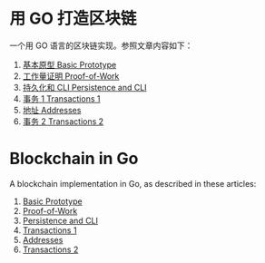 # 用 GO 打造区块链

一个用 GO 语言的区块链实现。参照文章内容如下：
1. [基本原型 Basic Prototype](https://jeiwan.cc/posts/building-blockchain-in-go-part-1/)
2. [工作量证明 Proof-of-Work](https://jeiwan.cc/posts/building-blockchain-in-go-part-2/)
3. [持久化和 CLI Persistence and CLI](https://jeiwan.cc/posts/building-blockchain-in-go-part-3/)
4. [事务 1 Transactions 1](https://jeiwan.cc/posts/building-blockchain-in-go-part-4/)
5. [地址 Addresses](https://jeiwan.cc/posts/building-blockchain-in-go-part-5/)
6. [事务 2 Transactions 2](https://jeiwan.cc/posts/building-blockchain-in-go-part-6/)


# Blockchain in Go

A blockchain implementation in Go, as described in these articles:

1. [Basic Prototype](https://jeiwan.cc/posts/building-blockchain-in-go-part-1/)
2. [Proof-of-Work](https://jeiwan.cc/posts/building-blockchain-in-go-part-2/)
3. [Persistence and CLI](https://jeiwan.cc/posts/building-blockchain-in-go-part-3/)
4. [Transactions 1](https://jeiwan.cc/posts/building-blockchain-in-go-part-4/)
5. [Addresses](https://jeiwan.cc/posts/building-blockchain-in-go-part-5/)
6. [Transactions 2](https://jeiwan.cc/posts/building-blockchain-in-go-part-6/)
